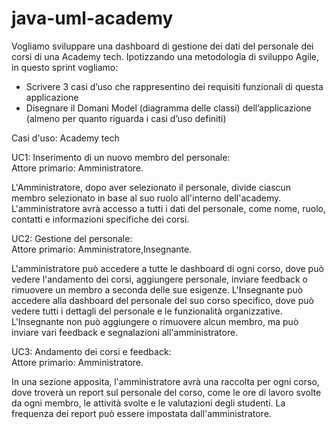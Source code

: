 # java-uml-academy
Vogliamo sviluppare una dashboard di gestione dei dati del personale dei corsi di una Academy tech.
Ipotizzando una metodologia di sviluppo Agile, in questo sprint vogliamo:
- Scrivere 3 casi d’uso che rappresentino dei requisiti funzionali di questa applicazione
- Disegnare il Domani Model (diagramma delle classi) dell’applicazione (almeno per quanto riguarda i casi d’uso definiti)

Casi d'uso:
Academy tech 

UC1: Inserimento di un nuovo membro del personale:   
Attore primario: Amministratore.

L'Amministratore, dopo aver selezionato il personale, divide ciascun membro selezionato in base al suo ruolo all'interno dell'academy. L'amministratore avrà accesso a tutti i dati del personale, come nome, ruolo, contatti e informazioni specifiche dei corsi.

UC2: Gestione del personale:    
Attore primario: Amministratore,Insegnante.

L'amministratore può accedere a tutte le dashboard di ogni corso, dove può vedere l'andamento dei corsi, aggiungere personale, inviare feedback o rimuovere un membro a seconda delle sue esigenze. L'Insegnante può accedere alla dashboard del personale del suo corso specifico, dove può vedere tutti i dettagli del personale e le funzionalità organizzative. L'Insegnante non può aggiungere o rimuovere alcun membro, ma può inviare vari feedback e segnalazioni all'amministratore.

UC3: Andamento dei corsi e feedback:  
Attore primario: Amministratore.

In una sezione apposita, l'amministratore avrà una raccolta per ogni corso, dove troverà un report sul personale del corso, come le ore di lavoro svolte da ogni membro, le attività svolte e le valutazioni degli studenti. La frequenza dei report può essere impostata dall'amministratore.
